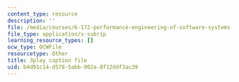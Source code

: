 ```yaml
---
content_type: resource
description: ''
file: /media/courses/6-172-performance-engineering-of-software-systems-fall-2018/b4d91c14d5785abb902a8f12ddf3ac39_LvX3g45ynu8.vtt
file_type: application/x-subrip
learning_resource_types: []
ocw_type: OCWFile
resourcetype: Other
title: 3play caption file
uid: b4d91c14-d578-5abb-902a-8f12ddf3ac39
---
```

